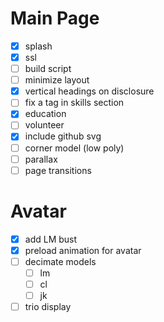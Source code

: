 # Main Page
- [x] splash
- [x] ssl
- [ ] build script
- [ ] minimize layout
- [x] vertical headings on disclosure
- [ ] fix a tag in skills section
- [x] education
- [ ] volunteer
- [x] include github svg
- [ ] corner model (low poly)
- [ ] parallax
- [ ] page transitions

# Avatar
- [x] add LM bust
- [x] preload animation for avatar
- [ ] decimate models
	- [ ] lm
	- [ ] cl
	- [ ] jk
- [ ] trio display
